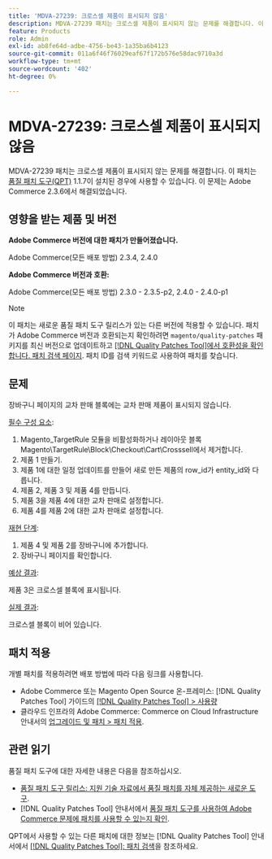 ```yaml
---
title: 'MDVA-27239: 크로스셀 제품이 표시되지 않음'
description: MDVA-27239 패치는 크로스셀 제품이 표시되지 않는 문제를 해결합니다. 이 패치는 [Quality Patches Tool (QPT)](https://experienceleague.adobe.com/ko/docs/commerce-operations/tools/quality-patches-tool/quality-patches-tool-to-self-serve-quality-patches) 1.1.7이 설치된 경우 사용할 수 있습니다. 이 문제는 Adobe Commerce 2.3.6에서 해결되었습니다.
feature: Products
role: Admin
exl-id: ab8fe64d-adbe-4756-be43-1a35ba6b4123
source-git-commit: 011a6f46f76029eaf67f172b576e58dac9710a3d
workflow-type: tm+mt
source-wordcount: '402'
ht-degree: 0%

---
```


# MDVA-27239: 크로스셀 제품이 표시되지 않음

MDVA-27239 패치는 크로스셀 제품이 표시되지 않는 문제를 해결합니다. 이 패치는 [품질 패치 도구(QPT)](https://experienceleague.adobe.com/ko/docs/commerce-operations/tools/quality-patches-tool/quality-patches-tool-to-self-serve-quality-patches) 1.1.7이 설치된 경우에 사용할 수 있습니다. 이 문제는 Adobe Commerce 2.3.6에서 해결되었습니다.

## 영향을 받는 제품 및 버전

**Adobe Commerce 버전에 대한 패치가 만들어졌습니다.**

Adobe Commerce(모든 배포 방법) 2.3.4, 2.4.0

**Adobe Commerce 버전과 호환:**

Adobe Commerce(모든 배포 방법) 2.3.0 - 2.3.5-p2, 2.4.0 - 2.4.0-p1

>[!NOTE]
>
>이 패치는 새로운 품질 패치 도구 릴리스가 있는 다른 버전에 적용할 수 있습니다. 패치가 Adobe Commerce 버전과 호환되는지 확인하려면 `magento/quality-patches` 패키지를 최신 버전으로 업데이트하고 [[!DNL Quality Patches Tool]에서 호환성을 확인합니다. 패치 검색 페이지](https://experienceleague.adobe.com/ko/docs/commerce-operations/tools/quality-patches-tool/quality-patches-tool-to-self-serve-quality-patches). 패치 ID를 검색 키워드로 사용하여 패치를 찾습니다.

## 문제

장바구니 페이지의 교차 판매 블록에는 교차 판매 제품이 표시되지 않습니다.

<u>필수 구성 요소</u>:

1. Magento_TargetRule 모듈을 비활성화하거나 레이아웃 블록 Magento\TargetRule\Block\Checkout\Cart\Crosssell에서 제거합니다.
1. 제품 1 만들기.
1. 제품 1에 대한 일정 업데이트를 만들어 새로 만든 제품의 row_id가 entity_id와 다릅니다.
1. 제품 2, 제품 3 및 제품 4를 만듭니다.
1. 제품 3을 제품 4에 대한 교차 판매로 설정합니다.
1. 제품 4를 제품 2에 대한 교차 판매로 설정합니다.

<u>재현 단계</u>:

1. 제품 4 및 제품 2를 장바구니에 추가합니다.
1. 장바구니 페이지를 확인합니다.

<u>예상 결과</u>:

제품 3은 크로스셀 블록에 표시됩니다.

<u>실제 결과</u>:

크로스셀 블록이 비어 있습니다.

## 패치 적용

개별 패치를 적용하려면 배포 방법에 따라 다음 링크를 사용합니다.

* Adobe Commerce 또는 Magento Open Source 온-프레미스: [!DNL Quality Patches Tool] 가이드의 [[!DNL Quality Patches Tool] > 사용량](/help/tools/quality-patches-tool/usage.md)
* 클라우드 인프라의 Adobe Commerce: Commerce on Cloud Infrastructure 안내서의 [업그레이드 및 패치 > 패치 적용](https://experienceleague.adobe.com/docs/commerce-cloud-service/user-guide/develop/upgrade/apply-patches.html?lang=ko).

## 관련 읽기

품질 패치 도구에 대한 자세한 내용은 다음을 참조하십시오.

* [품질 패치 도구 릴리스: 지원 기술 자료에서 품질 패치를 자체 제공하는 새로운 도구](https://experienceleague.adobe.com/ko/docs/commerce-operations/tools/quality-patches-tool/quality-patches-tool-to-self-serve-quality-patches).
* [!DNL Quality Patches Tool] 안내서에서 [품질 패치 도구를 사용하여 Adobe Commerce 문제에 패치를 사용할 수 있는지 확인](/help/tools/quality-patches-tool/patches-available-in-qpt/check-patch-for-magento-issue-with-magento-quality-patches.md).

QPT에서 사용할 수 있는 다른 패치에 대한 정보는 [!DNL Quality Patches Tool] 안내서에서 [[!DNL Quality Patches Tool]: 패치 검색](https://experienceleague.adobe.com/tools/commerce-quality-patches/index.html?lang=ko)을 참조하세요.
